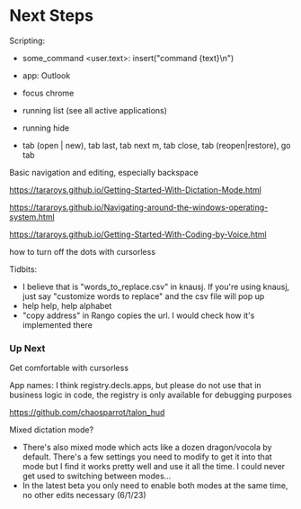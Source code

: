 # Next Steps



Scripting:
- some_command <user.text>: insert("command {text}\n")
- app: Outlook


- focus chrome
- running list         (see all active applications)
- running hide 
- tab (open | new), tab last, tab next
m, tab close, tab (reopen|restore), go tab <number>

Basic navigation and editing, especially backspace

https://tararoys.github.io/Getting-Started-With-Dictation-Mode.html

https://tararoys.github.io/Navigating-around-the-windows-operating-system.html

https://tararoys.github.io/Getting-Started-With-Coding-by-Voice.html



how to turn off the dots with cursorless

Tidbits:

- I believe that is "words_to_replace.csv" in knausj. If you're using knausj, just say "customize words to replace" and the csv file will pop up
- help help, help alphabet 
- "copy address" in Rango copies the url. I would check how it's implemented there

### Up Next

Get comfortable with cursorless

App names:  I think registry.decls.apps, but please do not use that in business logic in code, the registry is only available for debugging purposes


https://github.com/chaosparrot/talon_hud


Mixed dictation mode?
- There's also mixed mode which acts like a dozen dragon/vocola by default.  There's a few settings you need to modify to get it into that mode but I find it works pretty well and use it all the time.  I could never get used to switching between modes...
- In the latest beta you only need to enable both modes at the same time, no other edits necessary (6/1/23)

